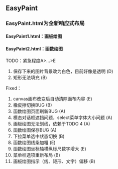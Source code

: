 ## EasyPaint

### EasyPaint.html为全新响应式布局
#### EasyPaint1.html：画板绘图
#### EasyPaint2.html：函数绘图

TODO：紧急程度A>...>E
1. 保存下来的图片背景改为白色，目前好像是透明 (D)
2. 矩形无法填充 (B)

Fixed：
1. canvas画布改变后自动清除画布内容 (E)
2. 橡皮擦切换BUG (B)
3. 函数绘图页面刷新BUG (A)
4. 模态对话框遮挡问题，select菜单字体大小问题 (A)
5. 画板绘图无法划线，依赖于TODO 4 (A)
6. 函数绘图保存BUG (A)
7. 下拉菜单选中状态切换 (B)
8. 函数绘图线条加粗 (E)
9. 函数绘图坐标轴横纵标尺数字增大 (E)
10. 菜单栏选项重新布局 (B)
11. 画板绘图指示（线、矩形、文字）偏移 (B)